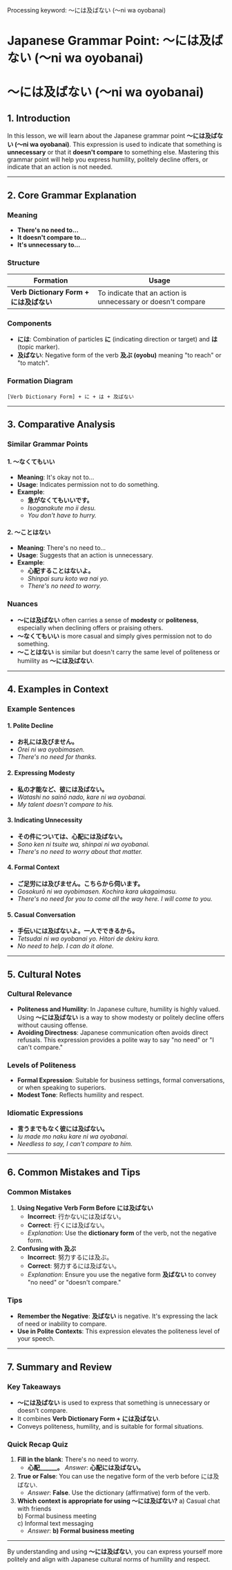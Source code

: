 Processing keyword: ～には及ばない (〜ni wa oyobanai)
# Japanese Grammar Point: ～には及ばない (〜ni wa oyobanai)
# ～には及ばない (〜ni wa oyobanai)
## 1. Introduction
In this lesson, we will learn about the Japanese grammar point **～には及ばない (〜ni wa oyobanai)**. This expression is used to indicate that something is **unnecessary** or that it **doesn't compare** to something else. Mastering this grammar point will help you express humility, politely decline offers, or indicate that an action is not needed.

---
## 2. Core Grammar Explanation
### Meaning
- **There's no need to...**
- **It doesn't compare to...**
- **It's unnecessary to...**
### Structure
| Formation            | Usage                          |
|----------------------|--------------------------------|
| **Verb Dictionary Form + には及ばない** | To indicate that an action is unnecessary or doesn't compare |
### Components
- **には**: Combination of particles **に** (indicating direction or target) and **は** (topic marker).
- **及ばない**: Negative form of the verb **及ぶ (oyobu)** meaning "to reach" or "to match".
### Formation Diagram
```
[Verb Dictionary Form] + に + は + 及ばない
```
---
## 3. Comparative Analysis
### Similar Grammar Points
#### 1. ～なくてもいい
- **Meaning**: It's okay not to...
- **Usage**: Indicates permission not to do something.
- **Example**: 
  - **急がなくてもいいです。**
  - *Isoganakute mo ii desu.*
  - *You don't have to hurry.*
#### 2. ～ことはない
- **Meaning**: There's no need to...
- **Usage**: Suggests that an action is unnecessary.
- **Example**:
  - **心配することはないよ。**
  - *Shinpai suru koto wa nai yo.*
  - *There's no need to worry.*
### Nuances
- **～には及ばない** often carries a sense of **modesty** or **politeness**, especially when declining offers or praising others.
- **～なくてもいい** is more casual and simply gives permission not to do something.
- **～ことはない** is similar but doesn't carry the same level of politeness or humility as **～には及ばない**.
---
## 4. Examples in Context
### Example Sentences
#### 1. Polite Decline
- **お礼には及びません。**
- *Orei ni wa oyobimasen.*
- *There's no need for thanks.*
#### 2. Expressing Modesty
- **私の才能など、彼には及ばない。**
- *Watashi no sainō nado, kare ni wa oyobanai.*
- *My talent doesn't compare to his.*
#### 3. Indicating Unnecessity
- **その件については、心配には及ばない。**
- *Sono ken ni tsuite wa, shinpai ni wa oyobanai.*
- *There's no need to worry about that matter.*
#### 4. Formal Context
- **ご足労には及びません。こちらから伺います。**
- *Gosokurō ni wa oyobimasen. Kochira kara ukagaimasu.*
- *There's no need for you to come all the way here. I will come to you.*
#### 5. Casual Conversation
- **手伝いには及ばないよ。一人でできるから。**
- *Tetsudai ni wa oyobanai yo. Hitori de dekiru kara.*
- *No need to help. I can do it alone.*
---
## 5. Cultural Notes
### Cultural Relevance
- **Politeness and Humility**: In Japanese culture, humility is highly valued. Using **～には及ばない** is a way to show modesty or politely decline offers without causing offense.
- **Avoiding Directness**: Japanese communication often avoids direct refusals. This expression provides a polite way to say "no need" or "I can't compare."
### Levels of Politeness
- **Formal Expression**: Suitable for business settings, formal conversations, or when speaking to superiors.
- **Modest Tone**: Reflects humility and respect.
### Idiomatic Expressions
- **言うまでもなく彼には及ばない。**
- *Iu made mo naku kare ni wa oyobanai.*
- *Needless to say, I can't compare to him.*
---
## 6. Common Mistakes and Tips
### Common Mistakes
1. **Using Negative Verb Form Before には及ばない**
   - **Incorrect**: 行かないには及ばない。
   - **Correct**: 行くには及ばない。
   - *Explanation*: Use the **dictionary form** of the verb, not the negative form.
2. **Confusing with 及ぶ**
   - **Incorrect**: 努力するには及ぶ。
   - **Correct**: 努力するには及ばない。
   - *Explanation*: Ensure you use the negative form **及ばない** to convey "no need" or "doesn't compare."
### Tips
- **Remember the Negative**: **及ばない** is negative. It's expressing the lack of need or inability to compare.
- **Use in Polite Contexts**: This expression elevates the politeness level of your speech.
---
## 7. Summary and Review
### Key Takeaways
- **～には及ばない** is used to express that something is unnecessary or doesn't compare.
- It combines **Verb Dictionary Form + には及ばない**.
- Conveys politeness, humility, and is suitable for formal situations.
### Quick Recap Quiz
1. **Fill in the blank**: There's no need to worry.
   - **心配______。**
   *Answer*: **心配には及ばない。**
2. **True or False**: You can use the negative form of the verb before には及ばない.
   - *Answer*: **False**. Use the dictionary (affirmative) form of the verb.
3. **Which context is appropriate for using ～には及ばない?**
   a) Casual chat with friends  
   b) Formal business meeting  
   c) Informal text messaging  
   - *Answer*: **b) Formal business meeting**
---
By understanding and using **～には及ばない**, you can express yourself more politely and align with Japanese cultural norms of humility and respect.
